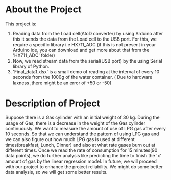 # About the Project
This project is:
        
  1. Reading data from the Load cell(AtoD converter) by using Arduino after this it sends the data from the Load cell to the USB port.
       For this, we require a specific library i.e HX711_ADC (if this is not present in your Arduino ide, you can download and get more         about that from the 'HX711_ADC' folder)
  2. Now, we read stream data from the serial(USB port) by the using Serial library of Python.
  3. 'Final_data1.xlsx' is a small demo of reading at the interval of every 10 seconds from the 1000g of the water container.
     ( Due to hardware laxness ,there might be an error of +50 or -50)

# Description of Project
Suppose there is a Gas cylinder with an initial weight of 30 kg. During the usage of Gas, there is a decrease in the weight of the Gas cylinder continuously. We want to measure the amount of use of LPG gas after every 10 seconds. So that we can understand the pattern of using LPG gas and we can also figure out how much LPG gas is used at different times(breakfast, Lunch, Dinner) and also at what rate gases burn out at different times. Once we read the rate of consumption for 15 minutes(90 data points), we do further analysis like predicting the time to finish the 'x' amount of gas by the linear regression model. In future, we will proceed with our project to enhance the project reliability. We might do some better data analysis, so we will get some better results.
